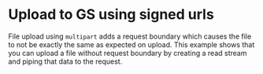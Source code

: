 # Upload to GS using signed urls

File upload using `multipart` adds a request boundary which causes the file to not be exactly the same as expected on upload.
This example shows that you can upload a file without request boundary by creating a read stream and piping that data to the request.
